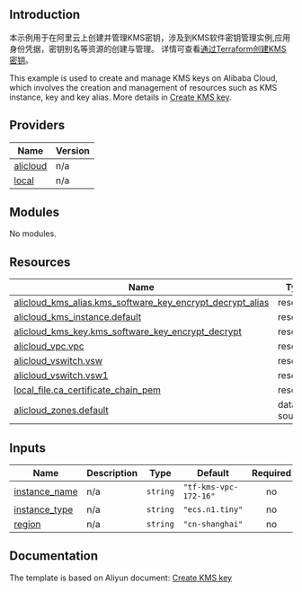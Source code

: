 ## Introduction

<!-- DOCS_DESCRIPTION_CN -->
本示例用于在阿里云上创建并管理KMS密钥，涉及到KMS软件密钥管理实例,应用身份凭据，密钥别名等资源的创建与管理。
详情可查看[通过Terraform创建KMS密钥](https://help.aliyun.com/document_detail/2572879.html)。
<!-- DOCS_DESCRIPTION_CN -->

<!-- DOCS_DESCRIPTION_EN -->
This example is used to create and manage KMS keys on Alibaba Cloud, which involves the creation and management of resources such as KMS instance, key and key alias.
More details in [Create KMS key](https://help.aliyun.com/document_detail/2572879.html).
<!-- DOCS_DESCRIPTION_EN -->

<!-- BEGIN_TF_DOCS -->
## Providers

| Name | Version |
|------|---------|
| <a name="provider_alicloud"></a> [alicloud](#provider\_alicloud) | n/a |
| <a name="provider_local"></a> [local](#provider\_local) | n/a |

## Modules

No modules.

## Resources

| Name | Type |
|------|------|
| [alicloud_kms_alias.kms_software_key_encrypt_decrypt_alias](https://registry.terraform.io/providers/aliyun/alicloud/latest/docs/resources/kms_alias) | resource |
| [alicloud_kms_instance.default](https://registry.terraform.io/providers/aliyun/alicloud/latest/docs/resources/kms_instance) | resource |
| [alicloud_kms_key.kms_software_key_encrypt_decrypt](https://registry.terraform.io/providers/aliyun/alicloud/latest/docs/resources/kms_key) | resource |
| [alicloud_vpc.vpc](https://registry.terraform.io/providers/aliyun/alicloud/latest/docs/resources/vpc) | resource |
| [alicloud_vswitch.vsw](https://registry.terraform.io/providers/aliyun/alicloud/latest/docs/resources/vswitch) | resource |
| [alicloud_vswitch.vsw1](https://registry.terraform.io/providers/aliyun/alicloud/latest/docs/resources/vswitch) | resource |
| [local_file.ca_certificate_chain_pem](https://registry.terraform.io/providers/hashicorp/local/latest/docs/resources/file) | resource |
| [alicloud_zones.default](https://registry.terraform.io/providers/aliyun/alicloud/latest/docs/data-sources/zones) | data source |

## Inputs

| Name | Description | Type | Default | Required |
|------|-------------|------|---------|:--------:|
| <a name="input_instance_name"></a> [instance\_name](#input\_instance\_name) | n/a | `string` | `"tf-kms-vpc-172-16"` | no |
| <a name="input_instance_type"></a> [instance\_type](#input\_instance\_type) | n/a | `string` | `"ecs.n1.tiny"` | no |
| <a name="input_region"></a> [region](#input\_region) | n/a | `string` | `"cn-shanghai"` | no |
<!-- END_TF_DOCS -->

## Documentation
<!-- docs-link --> 

The template is based on Aliyun document: [Create KMS key](https://help.aliyun.com/document_detail/2572879.html) 

<!-- docs-link --> 